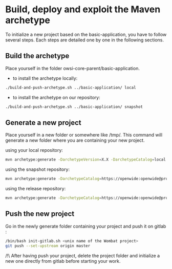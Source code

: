 Build, deploy and exploit the Maven archetype
=============================================

To initialize a new project based on the basic-application, you have to follow several steps.
Each steps are detailed one by one in the following sections.


Build the archetype
-------------------

Place yourself in the folder owsi-core-parent/basic-application.

- to install the archetype locally:
```sh
./build-and-push-archetype.sh ../basic-application/ local
```

- to install the archetype on our repository:
```sh
./build-and-push-archetype.sh ../basic-application/ snapshot
```

Generate a new project
----------------------

Place yourself in a new folder or somewhere like /tmp/. This command will
generate a new folder where you are containing your new project.

using your local repository:
```sh
mvn archetype:generate -DarchetypeVersion=X.X -DarchetypeCatalog=local -DartifactId=your-artifact-id -DgroupId=your.group.id -Dversion=0.1-SNAPSHOT -Dpackage=com.your.package -DarchetypeApplicationNamePrefix="YourApplication" -DarchetypeSpringAnnotationValuePrefix="yourApplication" -DarchetypeFullApplicationName="Customer - Your application" -DarchetypeDatabasePrefix=c_database_prefix -DarchetypeDataDirectory=your-data-directory
```

using the snapshot repository:
```sh
mvn archetype:generate -DarchetypeCatalog=https://openwide:openwide@projects.openwide.fr/services/nexus/content/repositories/owsi-core-snapshots/ -DartifactId=your-artifact-id -DgroupId=your.group.id -Dversion=0.1-SNAPSHOT -Dpackage=com.your.package -DarchetypeApplicationNamePrefix="YourApplication" -DarchetypeSpringAnnotationValuePrefix="yourApplication" -DarchetypeFullApplicationName="Customer - Your application" -DarchetypeDatabasePrefix=c_database_prefix -DarchetypeDataDirectory=your-data-directory
```

using the release repository:
```sh
mvn archetype:generate -DarchetypeCatalog=https://openwide:openwide@projects.openwide.fr/services/nexus/content/repositories/owsi-core/ -DartifactId=your-artifact-id -DgroupId=your.group.id -Dversion=0.1-SNAPSHOT -Dpackage=com.your.package -DarchetypeApplicationNamePrefix="YourApplication" -DarchetypeSpringAnnotationValuePrefix="yourApplication" -DarchetypeFullApplicationName="Customer - Your application" -DarchetypeDatabasePrefix=c_database_prefix -DarchetypeDataDirectory=your-data-directory
```

Push the new project
--------------------

Go in the newly generate folder containing your project and push it on gitlab :

```sh
/bin/bash init-gitlab.sh <unix name of the Wombat project>
git push --set-upstream origin master
```

/!\ After having push your project, delete the project folder and initialize a
new one directly from gitlab before starting your work.

